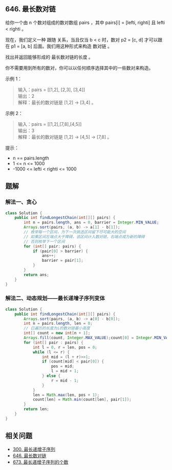 ## 646. 最长数对链

给你一个由 n 个数对组成的数对数组 pairs ，其中 pairs[i] = [lefti, righti] 且 lefti < righti 。

现在，我们定义一种 跟随 关系，当且仅当 b < c 时，数对 p2 = [c, d] 才可以跟在 p1 = [a, b] 后面。我们用这种形式来构造 数对链 。

找出并返回能够形成的 最长数对链的长度 。

你不需要用到所有的数对，你可以以任何顺序选择其中的一些数对来构造。

 

示例 1：

>输入：pairs = \[[1,2], [2,3], [3,4]]  
>输出：2  
>解释：最长的数对链是 [1,2] -> [3,4] 。  


示例 2：

>输入：pairs = \[[1,2],[7,8],[4,5]]  
>输出：3  
>解释：最长的数对链是 [1,2] -> [4,5] -> [7,8] 。  
 

提示：

- n == pairs.length
- 1 <= n <= 1000
- -1000 <= lefti < righti <= 1000


## 题解

### 解法一、贪心

```java
class Solution {
    public int findLongestChain(int[][] pairs) {
        int n = pairs.length, ans = 0, barrier = Integer.MIN_VALUE;
        Arrays.sort(pairs, (a, b) -> a[1] - b[1]);
        // 枚举每一个区间，为下一次挑选区间留下尽可能大的空间
        // 如果区间左端点大于障碍，该区间计入数对链，右端点成为新的障碍
        // 否则枚举下一个区间
        for (int[] pair: pairs) {
            if (pair[0] > barrier) {
                ans++;
                barrier = pair[1];
            }
        }
        return ans;
    }
}
```

### 解法二、动态规划——最长递增子序列变体

```java
class Solution {
    public int findLongestChain(int[][] pairs) {
        Arrays.sort(pairs, (a, b) -> a[0] - b[0]);
        int n = pairs.length, len = 0;
        // 已遍历的长度为i的数对链最小高度
        int[] count = new int[n + 1];
        Arrays.fill(count, Integer.MAX_VALUE);count[0] = Integer.MIN_VALUE;
        for (int[] pair : pairs) {
            int l = 0, r = len, pos = 0;
            while (l <= r) {
                int mid = (l + r)>>1;
                if (count[mid] < pair[0]) {
                    pos = mid;
                    l = mid + 1;
                } else {
                    r = mid - 1;
                }
            }
            len = Math.max(len, pos + 1);
            count[len] = Math.min(count[len], pair[1]);
        }
        return len;
    }
}
```


## 相关问题

- [300. 最长递增子序列](./300.%20最长递增子序列.md)
- [646. 最长数对链](./646.%20最长数对链.md)
- [673. 最长递增子序列的个数](./673.%20最长递增子序列的个数.md)